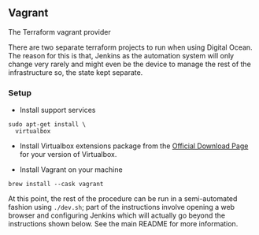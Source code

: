## Vagrant

The Terraform vagrant provider

There are two separate terraform projects to run when using Digital Ocean. The reason for this is that, Jenkins as the automation system will only change very rarely and might even be the device to manage the rest of the infrastructure so, the state kept separate.

### Setup

* Install support services

```
sudo apt-get install \
  virtualbox
```

* Install Virtualbox extensions package from the [Official Download Page](https://www.virtualbox.org/wiki/Downloads) for your version of Virtualbox.

* Install Vagrant on your machine

```
brew install --cask vagrant
```

At this point, the rest of the procedure can be run in a semi-automated fashion using `./dev.sh`; part of the instructions involve opening a web browser and configuring Jenkins which will actually go beyond the instructions shown below. See the main README for more information.